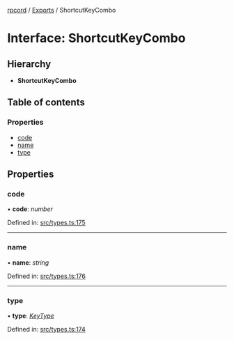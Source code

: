 [rpcord](../README.md) / [Exports](../modules.md) / ShortcutKeyCombo

# Interface: ShortcutKeyCombo

## Hierarchy

* **ShortcutKeyCombo**

## Table of contents

### Properties

- [code](shortcutkeycombo.md#code)
- [name](shortcutkeycombo.md#name)
- [type](shortcutkeycombo.md#type)

## Properties

### code

• **code**: *number*

Defined in: [src/types.ts:175](https://github.com/DjDeveloperr/RPCord/blob/ac2ab55/src/types.ts#L175)

___

### name

• **name**: *string*

Defined in: [src/types.ts:176](https://github.com/DjDeveloperr/RPCord/blob/ac2ab55/src/types.ts#L176)

___

### type

• **type**: [*KeyType*](../enums/keytype.md)

Defined in: [src/types.ts:174](https://github.com/DjDeveloperr/RPCord/blob/ac2ab55/src/types.ts#L174)
